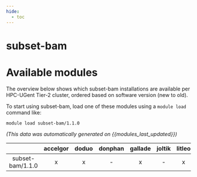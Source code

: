 ```yaml
---
hide:
  - toc
---
```


subset-bam
==========

# Available modules


The overview below shows which subset-bam installations are available per HPC-UGent Tier-2 cluster, ordered based on software version (new to old).

To start using subset-bam, load one of these modules using a `module load` command like:

```shell
module load subset-bam/1.1.0
```

*(This data was automatically generated on {{modules_last_updated}})*

| |accelgor|doduo|donphan|gallade|joltik|litleo|shinx|
| :---: | :---: | :---: | :---: | :---: | :---: | :---: | :---: |
|subset-bam/1.1.0|x|x|-|x|-|x|x|
